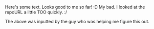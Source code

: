 Here's some text.
Looks good to me so far!  :D
My bad.  I looked at the repoURL a little TOO quickly.  :/

The above was inputted by the guy who was helping me figure this out. 
